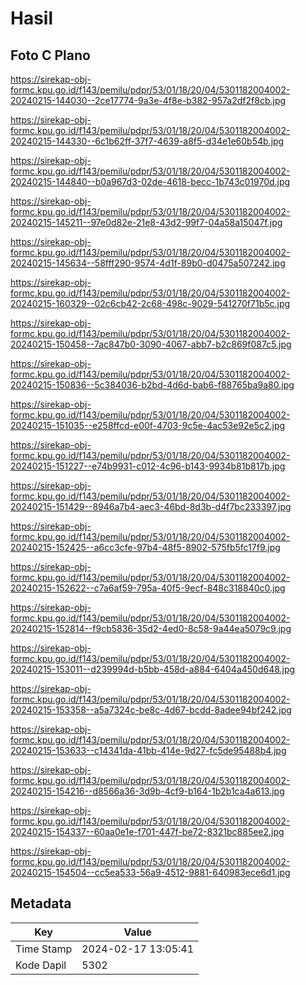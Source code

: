 # Hasil

## Foto C Plano

https://sirekap-obj-formc.kpu.go.id/f143/pemilu/pdpr/53/01/18/20/04/5301182004002-20240215-144030--2ce17774-9a3e-4f8e-b382-957a2df2f8cb.jpg

https://sirekap-obj-formc.kpu.go.id/f143/pemilu/pdpr/53/01/18/20/04/5301182004002-20240215-144330--6c1b62ff-37f7-4639-a8f5-d34e1e60b54b.jpg

https://sirekap-obj-formc.kpu.go.id/f143/pemilu/pdpr/53/01/18/20/04/5301182004002-20240215-144840--b0a967d3-02de-4618-becc-1b743c01970d.jpg

https://sirekap-obj-formc.kpu.go.id/f143/pemilu/pdpr/53/01/18/20/04/5301182004002-20240215-145211--97e0d82e-21e8-43d2-99f7-04a58a15047f.jpg

https://sirekap-obj-formc.kpu.go.id/f143/pemilu/pdpr/53/01/18/20/04/5301182004002-20240215-145634--58fff290-9574-4d1f-89b0-d0475a507242.jpg

https://sirekap-obj-formc.kpu.go.id/f143/pemilu/pdpr/53/01/18/20/04/5301182004002-20240215-160329--02c6cb42-2c68-498c-9029-541270f71b5c.jpg

https://sirekap-obj-formc.kpu.go.id/f143/pemilu/pdpr/53/01/18/20/04/5301182004002-20240215-150458--7ac847b0-3090-4067-abb7-b2c869f087c5.jpg

https://sirekap-obj-formc.kpu.go.id/f143/pemilu/pdpr/53/01/18/20/04/5301182004002-20240215-150836--5c384036-b2bd-4d6d-bab6-f88765ba9a80.jpg

https://sirekap-obj-formc.kpu.go.id/f143/pemilu/pdpr/53/01/18/20/04/5301182004002-20240215-151035--e258ffcd-e00f-4703-9c5e-4ac53e92e5c2.jpg

https://sirekap-obj-formc.kpu.go.id/f143/pemilu/pdpr/53/01/18/20/04/5301182004002-20240215-151227--e74b9931-c012-4c96-b143-9934b81b817b.jpg

https://sirekap-obj-formc.kpu.go.id/f143/pemilu/pdpr/53/01/18/20/04/5301182004002-20240215-151429--8946a7b4-aec3-46bd-8d3b-d4f7bc233397.jpg

https://sirekap-obj-formc.kpu.go.id/f143/pemilu/pdpr/53/01/18/20/04/5301182004002-20240215-152425--a6cc3cfe-97b4-48f5-8902-575fb5fc17f9.jpg

https://sirekap-obj-formc.kpu.go.id/f143/pemilu/pdpr/53/01/18/20/04/5301182004002-20240215-152622--c7a6af59-795a-40f5-9ecf-848c318840c0.jpg

https://sirekap-obj-formc.kpu.go.id/f143/pemilu/pdpr/53/01/18/20/04/5301182004002-20240215-152814--f9cb5836-35d2-4ed0-8c58-9a44ea5079c9.jpg

https://sirekap-obj-formc.kpu.go.id/f143/pemilu/pdpr/53/01/18/20/04/5301182004002-20240215-153011--d239994d-b5bb-458d-a884-6404a450d648.jpg

https://sirekap-obj-formc.kpu.go.id/f143/pemilu/pdpr/53/01/18/20/04/5301182004002-20240215-153358--a5a7324c-be8c-4d67-bcdd-8adee94bf242.jpg

https://sirekap-obj-formc.kpu.go.id/f143/pemilu/pdpr/53/01/18/20/04/5301182004002-20240215-153633--c14341da-41bb-414e-9d27-fc5de95488b4.jpg

https://sirekap-obj-formc.kpu.go.id/f143/pemilu/pdpr/53/01/18/20/04/5301182004002-20240215-154216--d8566a36-3d9b-4cf9-b164-1b2b1ca4a613.jpg

https://sirekap-obj-formc.kpu.go.id/f143/pemilu/pdpr/53/01/18/20/04/5301182004002-20240215-154337--60aa0e1e-f701-447f-be72-8321bc885ee2.jpg

https://sirekap-obj-formc.kpu.go.id/f143/pemilu/pdpr/53/01/18/20/04/5301182004002-20240215-154504--cc5ea533-56a9-4512-9881-640983ece6d1.jpg


## Metadata

| Key        | Value               |
| ---------- | ------------------- |
| Time Stamp | 2024-02-17 13:05:41 |
| Kode Dapil | 5302                |



